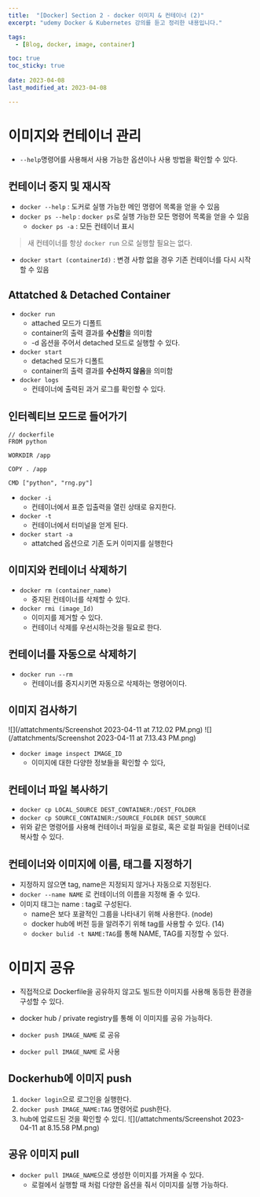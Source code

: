 ```yaml
---
title:  "[Docker] Section 2 - docker 이미지 & 컨테이너 (2)"
excerpt: "udemy Docker & Kubernetes 강의를 듣고 정리한 내용입니다."

tags:
  - [Blog, docker, image, container]

toc: true
toc_sticky: true
 
date: 2023-04-08
last_modified_at: 2023-04-08

---
```


# 이미지와 컨테이너 관리

- `--help`명령어를 사용해서 사용 가능한 옵션이나 사용 방법을 확인할 수 있다.

## 컨테이너 중지 및 재시작

- `docker --help` : 도커로 실행 가능한 메인 명령어 목록을 얻을 수 있음
- `docker ps --help` : `docker ps`로 실행 가능한 모든 명령어 목록을 얻을 수 있음
	- `docker ps -a` : 모든 컨테이너 표시

> 새 컨테이너를 항상 `docker run` 으로 실행할 필요는 없다.
- `docker start (containerId)` : 변경 사항 없을 경우 기존 컨테이너를 다시 시작할 수 있음

## Attatched & Detached Container

- `docker run` 
	- attached 모드가 디폴트
	- container의 출력 결과를 **수신함**을 의미함
	- -d 옵션을 주어서 detached 모드로 실행할 수 있다.
- `docker start` 
	- detached 모드가 디폴트
	- container의 출력 결과를 **수신하지 않음**을 의미함
-  `docker logs` 
	- 컨테이너에 출력된 과거 로그를 확인할 수 있다.

## 인터렉티브 모드로 들어가기

```
// dockerfile
FROM python  

WORKDIR /app

COPY . /app

CMD ["python", "rng.py"]
```

-  `docker -i` 
	- 컨테이너에서 표준 입출력을 열린 상태로 유지한다.
- `docker -t` 
	- 컨테이너에서 터미널을 얻게 된다.
- `docker start -a` 
	- attatched 옵션으로 기존 도커 이미지를 실행한다

## 이미지와 컨테이너 삭제하기

- `docker rm (container_name)` 
	- 중지된 컨테이너를 삭제할 수 있다.
- `docker rmi (image_Id)` 
	- 이미지를 제거할 수 있다.
	- 컨테이너 삭제를 우선시하는것을 필요로 한다.

## 컨테이너를 자동으로 삭제하기

- `docker run --rm` 
	- 컨테이너를 중지시키면 자동으로 삭제하는 명령어이다.

## 이미지 검사하기
![](/attatchments/Screenshot 2023-04-11 at 7.12.02 PM.png)
![](/attatchments/Screenshot 2023-04-11 at 7.13.43 PM.png)
- `docker image inspect IMAGE_ID` 
	-  이미지에 대한 다양한 정보들을 확인할 수 있다,

## 컨테이너 파일 복사하기

- `docker cp LOCAL_SOURCE DEST_CONTAINER:/DEST_FOLDER`
- `docker cp SOURCE_CONTAINER:/SOURCE_FOLDER DEST_SOURCE`
- 위와 같은 명령어를 사용해 컨테이너 파일을 로컬로, 혹은 로컬 파일을 컨테이너로 복사할 수 있다.

## 컨테이너와 이미지에 이름, 태그를 지정하기

- 지정하지 않으면 tag, name은 지정되지 않거나 자동으로 지정된다.
- `docker --name NAME` 로 컨테이너의 이름을 지정해 줄 수 있다.
- 이미지 태그는 name : tag로 구성된다.
	- name은 보다 포괄적인 그룹을 나타내기 위해 사용한다. (node)
	- docker hub에 버전 등을 알려주기 위해 tag를 사용할 수 있다. (14)
	- `docker bulid -t NAME:TAG`를 통해 NAME, TAG를 지정할 수 있다.

# 이미지 공유

- 직접적으로 Dockerfile을 공유하지 않고도 빌드한 이미지를 사용해 동등한 환경을 구성할 수 있다.
- docker hub / private registry를 통해 이 이미지를 공유 가능하다.

- `docker push IMAGE_NAME` 로 공유
- `docker pull IMAGE_NAME` 로 사용

## Dockerhub에 이미지 push

1. `docker login`으로 로그인을 실행한다.
2. `docker push IMAGE_NAME:TAG` 명령어로 push한다.
3. hub에 업로드된 것을 확인할 수 있디.
![](/attatchments/Screenshot 2023-04-11 at 8.15.58 PM.png)

## 공유 이미지 pull

- `docker pull IMAGE_NAME`으로 생성한 이미지를 가져올 수 있다.
	- 로컬에서 실행할 때 처럼 다양한 옵션을 줘서 이미지를 실행 가능하다.